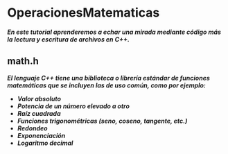 # OperacionesMatematicas

**_En este tutorial aprenderemos a echar una mirada mediante código más la lectura y escritura de archivos en C++._**

## math.h

**_El lenguaje C++ tiene una biblioteca o librería estándar de funciones matemáticas que se incluyen las de uso común, como por ejemplo:_**

- **_Valor absoluto_**
- **_Potencia de un número elevado a otro_**
- **_Raíz cuadrada_**
- **_Funciones trigonométricas (seno, coseno, tangente, etc.)_**
- **_Redondeo_**
- **_Exponenciación_**
- **_Logaritmo decimal_**
